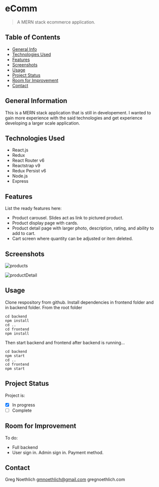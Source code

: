 # eComm
> A MERN stack ecommerce application.

## Table of Contents
* [General Info](#general-information)
* [Technologies Used](#technologies-used)
* [Features](#features)
* [Screenshots](#screenshots)
* [Usage](#usage)
* [Project Status](#project-status)
* [Room for Improvement](#room-for-improvement)
* [Contact](#contact)
<!-- * [License](#license) -->


## General Information
This is a MERN stack application that is still in developement. I wanted to gain more experience with the said technologies and get experience
developing a larger scale application.

## Technologies Used
- React.js
- Redux
- React Router v6
- Reactstrap v9
- Redux Persist v6
- Node.js 
- Express

## Features
List the ready features here:
- Product carousel. Slides act as link to pictured product.
- Product display page with cards.
- Product detail page with larger photo, description, rating, and ability to add to cart.
- Cart screen where quantity can be adjusted or item deleted.


## Screenshots
![products](https://user-images.githubusercontent.com/75701305/217396263-cb1e1801-7e7f-4d46-a171-001a28d67cc6.png)

![productDetail](https://user-images.githubusercontent.com/75701305/217396190-815e98f8-a774-4388-ad21-1ecf1503d470.png)


## Usage
Clone respository from github. Install dependencies in frontend folder and in backend folder.
From the root folder
```console
cd backend
npm install
cd ..
cd frontend
npm install
```
Then start backend and frontend after backend is running...
```console
cd backend
npm start
cd ..
cd frontend
npm start
```

## Project Status
Project is: 	
- [x] In progress
- [ ] Complete

## Room for Improvement
To do:
- Full backend
- User sign in. Admin sign in. Payment method.

## Contact
Greg Noethlich
gmnoethlich@gmail.com
gregnoethlich.com
